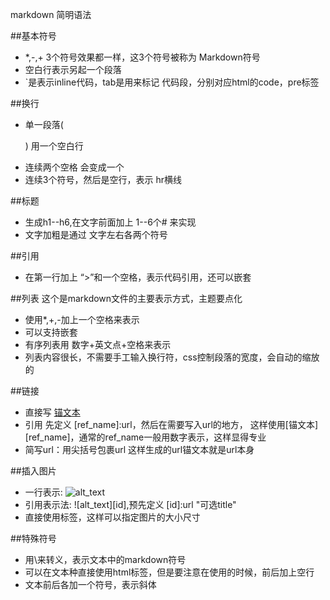 markdown 简明语法

##基本符号
* *,-,+ 3个符号效果都一样，这3个符号被称为 Markdown符号
* 空白行表示另起一个段落
* `是表示inline代码，tab是用来标记 代码段，分别对应html的code，pre标签

##换行
* 单一段落( <p>) 用一个空白行
* 连续两个空格 会变成一个 <br>
* 连续3个符号，然后是空行，表示 hr横线

##标题
* 生成h1--h6,在文字前面加上 1--6个# 来实现
* 文字加粗是通过 文字左右各两个符号

##引用
* 在第一行加上 “>”和一个空格，表示代码引用，还可以嵌套

##列表
这个是markdown文件的主要表示方式，主题要点化

* 使用*,+,-加上一个空格来表示
* 可以支持嵌套
* 有序列表用 数字+英文点+空格来表示
* 列表内容很长，不需要手工输入换行符，css控制段落的宽度，会自动的缩放的

##链接
* 直接写 [锚文本](url "可选的title")
* 引用 先定义 [ref_name]:url，然后在需要写入url的地方， 这样使用[锚文本][ref_name]，通常的ref_name一般用数字表示，这样显得专业
* 简写url：用尖括号包裹url 
这样生成的url锚文本就是url本身

##插入图片
* 一行表示: ![alt_text](url "可选的title")
* 引用表示法: ![alt_text][id],预先定义 [id]:url "可选title"
* 直接使用<img>标签，这样可以指定图片的大小尺寸

##特殊符号
* 用\来转义，表示文本中的markdown符号
* 可以在文本种直接使用html标签，但是要注意在使用的时候，前后加上空行
* 文本前后各加一个符号，表示斜体